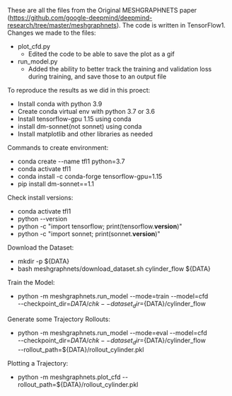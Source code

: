 These are all the files from the Original MESHGRAPHNETS paper (https://github.com/google-deepmind/deepmind-research/tree/master/meshgraphnets). The code is written in TensorFlow1.
Changes we made to the files:
  - plot_cfd.py
      - Edited the code to be able to save the plot as a gif
  - run_model.py
      - Added the ability to better track the training and validation loss during training, and save those to an output file

To reproduce the results as we did in this proect:
  - Install conda with python 3.9
  - Create conda virtual env with python 3.7 or 3.6
  - Install tensorflow-gpu 1.15 using conda
  - install dm-sonnet(not sonnet) using conda
  - Install matplotlib and other libraries as needed

Commands to create environment:
  - conda create --name tfl1 python=3.7
  - conda activate tfl1
  - conda install -c conda-forge tensorflow-gpu=1.15
  - pip install dm-sonnet==1.1

Check install versions:
  - conda activate tfl1
  - python --version
  - python -c "import tensorflow; print(tensorflow.__version__)"
  - python -c "import sonnet; print(sonnet.__version__)"

Download the Dataset:
  - mkdir -p ${DATA}
  - bash meshgraphnets/download_dataset.sh cylinder_flow ${DATA}

Train the Model:
  - python -m meshgraphnets.run_model --mode=train --model=cfd \
    --checkpoint_dir=${DATA}/chk --dataset_dir=${DATA}/cylinder_flow

Generate some Trajectory Rollouts:
  - python -m meshgraphnets.run_model --mode=eval --model=cfd \
    --checkpoint_dir=${DATA}/chk --dataset_dir=${DATA}/cylinder_flow \
    --rollout_path=${DATA}/rollout_cylinder.pkl

Plotting a Trajectory:
  - python -m meshgraphnets.plot_cfd --rollout_path=${DATA}/rollout_cylinder.pkl
